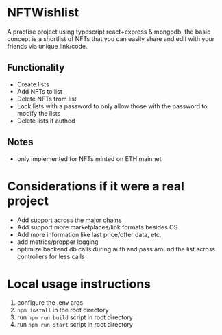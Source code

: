 # NFTWishlist

A practise project using typescript react+express & mongodb, the basic concept is a shortlist of NFTs that you can easily share and edit with your friends via unique link/code.

## Functionality

- Create lists
- Add NFTs to list
- Delete NFTs from list
- Lock lists with a password to only allow those with the password to modify the lists
- Delete lists if authed

## Notes

- only implemented for NFTs minted on ETH mainnet

# Considerations if it were a real project

- Add support across the major chains
- Add support more marketplaces/link formats besides OS
- Add more information like last price/offer data, etc.
- add metrics/propper logging
- optimize backend db calls during auth and pass around the list across controllers for less calls

# Local usage instructions

1. configure the .env args
2. `npm install` in the root directory
3. run `npm run build` script in root directory
4. run `npm run start` script in root directory
